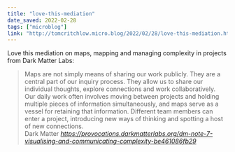 ```yaml
---
title: "love-this-mediation"
date_saved: 2022-02-28
tags: ["microblog"]
link: "http://tomcritchlow.micro.blog/2022/02/28/love-this-mediation.html"
---
```

Love this mediation on maps, mapping and managing complexity in projects from Dark Matter Labs:

<blockquote class="quoteback" darkmode="" data-title="DM%20Note%20%23%207%3A%20Visualising%20and%20Communicating%20Complexity" data-author="Dark Matter" cite="https://provocations.darkmatterlabs.org/dm-note-7-visualising-and-communicating-complexity-be461086fb29">
Maps are not simply means of sharing our work publicly. They are a central part of our inquiry process. They allow us to share our individual thoughts, explore connections and work collaboratively. Our daily work often involves moving between projects and holding multiple pieces of information simultaneously, and maps serve as a vessel for retaining that information. Different team members can enter a project, introducing new ways of thinking and spotting a host of new connections.
<footer>Dark Matter <cite><a href="https://provocations.darkmatterlabs.org/dm-note-7-visualising-and-communicating-complexity-be461086fb29">https://provocations.darkmatterlabs.org/dm-note-7-visualising-and-communicating-complexity-be461086fb29</a></cite></footer>
</blockquote>
<script note="" src="https://cdn.jsdelivr.net/gh/Blogger-Peer-Review/quotebacks@1/quoteback.js"></script>
